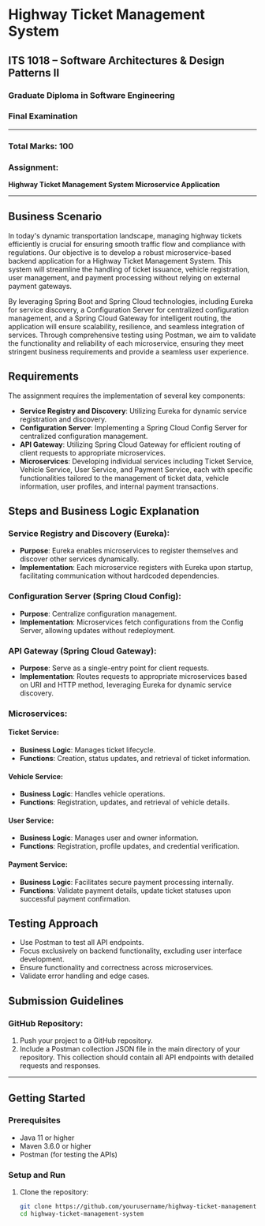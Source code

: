 # Highway Ticket Management System

## ITS 1018 – Software Architectures & Design Patterns II

### Graduate Diploma in Software Engineering

### Final Examination

---

### Total Marks: 100

### Assignment:

**Highway Ticket Management System Microservice Application**

---

## Business Scenario

In today's dynamic transportation landscape, managing highway tickets efficiently is crucial for ensuring smooth traffic flow and compliance with regulations. Our objective is to develop a robust microservice-based backend application for a Highway Ticket Management System. This system will streamline the handling of ticket issuance, vehicle registration, user management, and payment processing without relying on external payment gateways.

By leveraging Spring Boot and Spring Cloud technologies, including Eureka for service discovery, a Configuration Server for centralized configuration management, and a Spring Cloud Gateway for intelligent routing, the application will ensure scalability, resilience, and seamless integration of services. Through comprehensive testing using Postman, we aim to validate the functionality and reliability of each microservice, ensuring they meet stringent business requirements and provide a seamless user experience.

## Requirements

The assignment requires the implementation of several key components:

- **Service Registry and Discovery**: Utilizing Eureka for dynamic service registration and discovery.
- **Configuration Server**: Implementing a Spring Cloud Config Server for centralized configuration management.
- **API Gateway**: Utilizing Spring Cloud Gateway for efficient routing of client requests to appropriate microservices.
- **Microservices**: Developing individual services including Ticket Service, Vehicle Service, User Service, and Payment Service, each with specific functionalities tailored to the management of ticket data, vehicle information, user profiles, and internal payment transactions.

## Steps and Business Logic Explanation

### Service Registry and Discovery (Eureka):

- **Purpose**: Eureka enables microservices to register themselves and discover other services dynamically.
- **Implementation**: Each microservice registers with Eureka upon startup, facilitating communication without hardcoded dependencies.

### Configuration Server (Spring Cloud Config):

- **Purpose**: Centralize configuration management.
- **Implementation**: Microservices fetch configurations from the Config Server, allowing updates without redeployment.

### API Gateway (Spring Cloud Gateway):

- **Purpose**: Serve as a single-entry point for client requests.
- **Implementation**: Routes requests to appropriate microservices based on URI and HTTP method, leveraging Eureka for dynamic service discovery.

### Microservices:

#### Ticket Service:

- **Business Logic**: Manages ticket lifecycle.
- **Functions**: Creation, status updates, and retrieval of ticket information.

#### Vehicle Service:

- **Business Logic**: Handles vehicle operations.
- **Functions**: Registration, updates, and retrieval of vehicle details.

#### User Service:

- **Business Logic**: Manages user and owner information.
- **Functions**: Registration, profile updates, and credential verification.

#### Payment Service:

- **Business Logic**: Facilitates secure payment processing internally.
- **Functions**: Validate payment details, update ticket statuses upon successful payment confirmation.

## Testing Approach

- Use Postman to test all API endpoints.
- Focus exclusively on backend functionality, excluding user interface development.
- Ensure functionality and correctness across microservices.
- Validate error handling and edge cases.

## Submission Guidelines

### GitHub Repository:

1. Push your project to a GitHub repository.
2. Include a Postman collection JSON file in the main directory of your repository. This collection should contain all API endpoints with detailed requests and responses.

---

## Getting Started

### Prerequisites

- Java 11 or higher
- Maven 3.6.0 or higher
- Postman (for testing the APIs)

### Setup and Run

1. Clone the repository:
   ```sh
   git clone https://github.com/yourusername/highway-ticket-management-system.git
   cd highway-ticket-management-system
